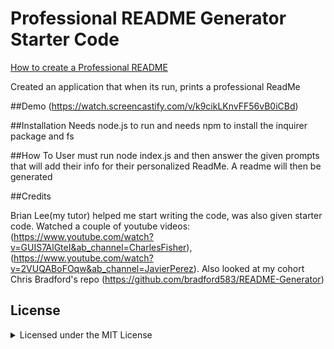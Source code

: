 # Professional README Generator Starter Code

[How to create a Professional README](./readme-guide.md)

Created an application that when its run, prints a professional ReadMe

##Demo
(https://watch.screencastify.com/v/k9cikLKnvFF56vB0iCBd)

##Installation
Needs node.js to run and needs npm to install the inquirer package and fs

##How To
User must run node index.js and then answer the given prompts that will add their info for their personalized ReadMe. A readme will then be generated

##Credits 

Brian Lee(my tutor) helped me start writing the code, was also given starter code. Watched a couple of youtube videos: (https://www.youtube.com/watch?v=GUIS7AlGteI&ab_channel=CharlesFisher), (https://www.youtube.com/watch?v=2VUQABoFOqw&ab_channel=JavierPerez). Also looked at my cohort Chris Bradford's repo (https://github.com/bradford583/README-Generator)

## License

<details><summary>Licensed under the MIT License</summary>

<blockquote>
Permission is hereby granted, free of charge, to any person obtaining a copy
of this software and associated documentation files (the "Software"), to deal
in the Software without restriction, including without limitation the rights
to use, copy, modify, merge, publish, distribute, sublicense, and/or sell
copies of the Software, and to permit persons to whom the Software is
furnished to do so, subject to the following conditions:

The above copyright notice and this permission notice shall be included in all
copies or substantial portions of the Software.

THE SOFTWARE IS PROVIDED "AS IS", WITHOUT WARRANTY OF ANY KIND, EXPRESS OR
IMPLIED, INCLUDING BUT NOT LIMITED TO THE WARRANTIES OF MERCHANTABILITY,
FITNESS FOR A PARTICULAR PURPOSE AND NONINFRINGEMENT. IN NO EVENT SHALL THE
AUTHORS OR COPYRIGHT HOLDERS BE LIABLE FOR ANY CLAIM, DAMAGES OR OTHER
LIABILITY, WHETHER IN AN ACTION OF CONTRACT, TORT OR OTHERWISE, ARISING FROM,
OUT OF OR IN CONNECTION WITH THE SOFTWARE OR THE USE OR OTHER DEALINGS IN THE
SOFTWARE.
</blockquote>
</details>